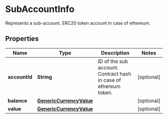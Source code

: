 

# SubAccountInfo

Represents a sub-account. ERC20 token account in case of ethereum.
## Properties

Name | Type | Description | Notes
------------ | ------------- | ------------- | -------------
**accountId** | **String** | ID of the sub account. Contract hash in case of ethereum token. |  [optional]
**balance** | [**GenericCurrencyValue**](GenericCurrencyValue.md) |  |  [optional]
**value** | [**GenericCurrencyValue**](GenericCurrencyValue.md) |  |  [optional]



